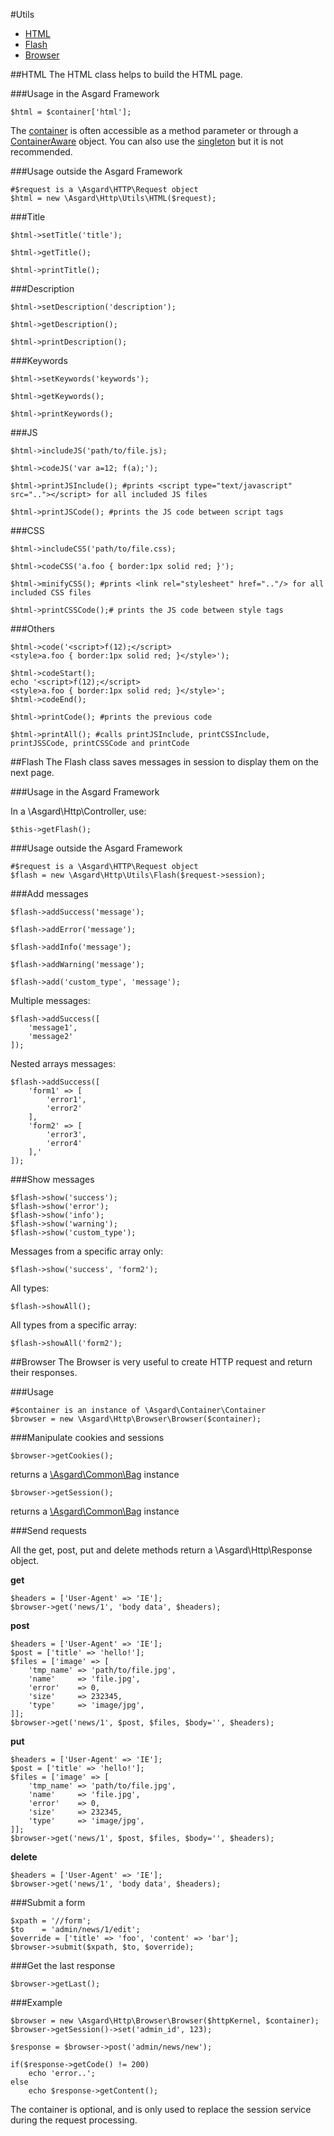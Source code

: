 #Utils

- [HTML](#html)
- [Flash](#flash)
- [Browser](#broser)

<a name="html"></a>
##HTML
The HTML class helps to build the HTML page.

###Usage in the Asgard Framework

	$html = $container['html'];
	
The [container](docs/container) is often accessible as a method parameter or through a [ContainerAware](docs/container#containeraware) object. You can also use the [singleton](docs/container#usage-outside) but it is not recommended.

###Usage outside the Asgard Framework

	#$request is a \Asgard\HTTP\Request object 
	$html = new \Asgard\Http\Utils\HTML($request);

###Title

	$html->setTitle('title');

	$html->getTitle();

	$html->printTitle();

###Description

	$html->setDescription('description');

	$html->getDescription();

	$html->printDescription();

###Keywords

	$html->setKeywords('keywords');

	$html->getKeywords();

	$html->printKeywords();

###JS

	$html->includeJS('path/to/file.js);

	$html->codeJS('var a=12; f(a);');

	$html->printJSInclude(); #prints <script type="text/javascript" src=".."></script> for all included JS files

	$html->printJSCode(); #prints the JS code between script tags

###CSS

	$html->includeCSS('path/to/file.css);

	$html->codeCSS('a.foo { border:1px solid red; }');

	$html->minifyCSS(); #prints <link rel="stylesheet" href=".."/> for all included CSS files

	$html->printCSSCode();# prints the JS code between style tags

###Others

	$html->code('<script>f(12);</script>
	<style>a.foo { border:1px solid red; }</style>');

	$html->codeStart();
	echo '<script>f(12);</script>
	<style>a.foo { border:1px solid red; }</style>';
	$html->codeEnd();

	$html->printCode(); #prints the previous code

	$html->printAll(); #calls printJSInclude, printCSSInclude, printJSSCode, printCSSCode and printCode

##Flash
The Flash class saves messages in session to display them on the next page.

###Usage in the Asgard Framework

In a \Asgard\Http\Controller, use:

	$this->getFlash();

###Usage outside the Asgard Framework

	#$request is a \Asgard\HTTP\Request object 
	$flash = new \Asgard\Http\Utils\Flash($request->session);

###Add messages

	$flash->addSuccess('message');

	$flash->addError('message');

	$flash->addInfo('message');

	$flash->addWarning('message');

	$flash->add('custom_type', 'message');

Multiple messages:

	$flash->addSuccess([
		'message1',
		'message2'
	]);

Nested arrays messages:

	$flash->addSuccess([
		'form1' => [
			'error1',
			'error2'
		],
		'form2' => [
			'error3',
			'error4'
		],'
	]);

###Show messages

	$flash->show('success');
	$flash->show('error');
	$flash->show('info');
	$flash->show('warning');
	$flash->show('custom_type');

Messages from a specific array only:

	$flash->show('success', 'form2');

All types:

	$flash->showAll();

All types from a specific array:

	$flash->showAll('form2');

##Browser
The Browser is very useful to create HTTP request and return their responses.

###Usage

	#$container is an instance of \Asgard\Container\Container
	$browser = new \Asgard\Http\Browser\Browser($container);

###Manipulate cookies and sessions

	$browser->getCookies();

returns a [\Asgard\Common\Bag](docs/bag) instance

	$browser->getSession();

returns a [\Asgard\Common\Bag](docs/bag) instance

###Send requests

All the get, post, put and delete methods return a \Asgard\Http\Response object.

**get**

	$headers = ['User-Agent' => 'IE'];
	$browser->get('news/1', 'body data', $headers);

**post**

	$headers = ['User-Agent' => 'IE'];
	$post = ['title' => 'hello!'];
	$files = ['image' => [
		'tmp_name' => 'path/to/file.jpg',
		'name'     => 'file.jpg',
		'error'    => 0,
		'size'     => 232345,
		'type'     => 'image/jpg',
	]];
	$browser->get('news/1', $post, $files, $body='', $headers);

**put**

	$headers = ['User-Agent' => 'IE'];
	$post = ['title' => 'hello!'];
	$files = ['image' => [
		'tmp_name' => 'path/to/file.jpg',
		'name'     => 'file.jpg',
		'error'    => 0,
		'size'     => 232345,
		'type'     => 'image/jpg',
	]];
	$browser->get('news/1', $post, $files, $body='', $headers);

**delete**

	$headers = ['User-Agent' => 'IE'];
	$browser->get('news/1', 'body data', $headers);

###Submit a form

	$xpath = '//form';
	$to    = 'admin/news/1/edit';
	$override = ['title' => 'foo', 'content' => 'bar'];
	$browser->submit($xpath, $to, $override);

###Get the last response

	$browser->getLast();

###Example

	$browser = new \Asgard\Http\Browser\Browser($httpKernel, $container);
	$browser->getSession()->set('admin_id', 123);
	
	$response = $browser->post('admin/news/new');

	if($response->getCode() != 200)
		echo 'error..';
	else
		echo $response->getContent();

The container is optional, and is only used to replace the session service during the request processing.